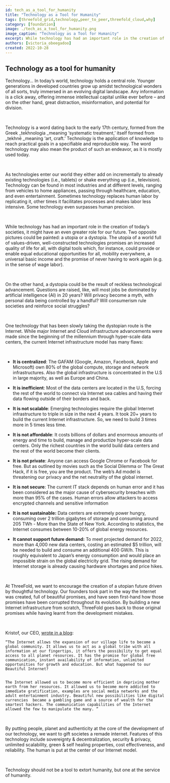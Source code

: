```yaml
---
id: tech_as_a_tool_for_humanity
title: "Technology as a Tool for Humanity"
tags: [threefold_grid,technology,peer_to_peer,threefold_cloud,why]
category: [foundation]
image: ./tech_as_a_tool_for_humanity.png
image_caption: "Technology as a Tool for Humanity"
excerpt: While technology has had an important role in the creation of today’s societies, it might have an even greater role for our future. Two opposite pictures could be painted - a utopia or a dystopia. Technology should not be a tool to extort humanity, but one at the service of humanity. 
authors: [victoria_obeegadoo]
created: 2022-10-28
---
```


## Technology as a tool for humanity

Technology… In today’s world, technology holds a central role. Younger generations in developed countries grow up amidst technological wonders of all sorts, truly immersed in an evolving digital landscape. Any information is a click away, offering immense intellectual capital unlike ever before – and on the other hand, great distraction, misinformation, and potential for division.

<br>

Technology is a word dating back to the early 17th century, formed from the Greek _tekhnologia _meaning ‘systematic treatment,’ itself formed from _tekhnē _meaning ‘art, craft.’ Technology is the application of knowledge to reach practical goals in a specifiable and reproducible way. The word technology may also mean the product of such an endeavor, as it is mostly used today. 

<br>

As technologies enter our world they either add on incrementally to already existing technologies (i.e., tablets) or shake everything up (i.e., television). Technology can be found in most industries and at different levels, ranging from vehicles to home appliances, passing through healthcare, education, and even entertainment. Sometimes technology replaces human labor by replicating it, other times it facilitates processes and makes labor less intensive. Some technology even surpasses human precision. 

<br>

While technology has had an important role in the creation of today’s societies, it might have an even greater role for our future. Two opposite pictures could be painted: a utopia or a dystopia. The utopia of a world full of values-driven, well-constructed technologies promises an increased quality of life for all, with digital tools which, for instance, could provide or enable equal educational opportunities for all, mobility everywhere, a universal basic income and the promise of never having to work again (e.g. in the sense of wage labor).

<br>

On the other hand, a dystopia could be the result of reckless technological advancement. Questions are raised, like, will most jobs be dominated by artificial intelligence (AI) in 20 years? Will privacy become a myth, with personal data being controlled by a handful? Will consumerism rule societies and reinforce social struggles?

<br>

One technology that has been slowly taking the dystopian route is the Internet. While major Internet and Cloud infrastructure advancements were made since the beginning of the millennium through hyper-scale data centers, the current Internet infrastructure model has many flaws: 

<br>

* **It is centralized**: The GAFAM (Google, Amazon, Facebook, Apple and Microsoft) own 80% of the global compute, storage and network infrastructures. Also the global infrastructure is concentrated in the U.S in large majority, as well as Europe and China.

* **It is inefficient**: Most of the data centers are located in the U.S, forcing the rest of the world to connect via Internet sea cables and having their data flowing outside of their borders and back.

* **It is not scalable**: Emerging technologies require the global Internet infrastructure to triple in size in the next 4 years. It took 20+ years to build the current Internet infrastructure. So, we need to build 3 times more in 5 times less time.

* **It is not affordable**: It costs billions of dollars and enormous amounts of energy and time to build, manage and productize hyper-scale data centers. Only the richest countries in the world build data centers and the rest of the world become their clients. 

* **It is not private**: Anyone can access Google Chrome or Facebook for free. But as outlined by movies such as the Social Dilemma or The Great Hack, if it is free, you are the product. The web’s Ad model is threatening our privacy and the net neutrality of the global internet.

* **It is not secure**: The current IT stack depends on human error and it has been considered as the major cause of cybersecurity breaches with more than 95% of the cases. Human errors allow attackers to access encrypted channels and sensitive information

* **It is not sustainable:** Data centers are extremely power hungry, consuming over 2 trillion gigabytes of storage and consuming around 205 TWh - More than the State of New York. According to statistics, the Internet consumes between 10-20% of global energy resources.

* **It cannot support future demand:** To meet projected demand for 2022, more than 4,000 new data centers, costing an estimated $5 trillion, will be needed to build and consume an additional 400 GW/h. This is roughly equivalent to Japan’s energy consumption and would place an impossible strain on the global electricity grid. The rising demand for Internet storage is already causing hardware shortages and price hikes.

<br>

At ThreeFold, we want to encourage the creation of a utopian future driven by thoughtful technology. Our founders took part in the way the Internet was created, full of beautiful promises, and have seen first-hand how those promises have been corrupted throughout its evolution. By building a new Internet infrastructure from scratch, ThreeFold goes back to those original promises while having learnt from the development mistakes. 

<br>

Kristof, our CEO, [wrote in a blog](https://medium.com/@despiegk/once-upon-a-time-only-30-years-ago-an-experiment-started-called-the-internet-5251e0da6a76):


    “The Internet allows the expansion of our village life to become a global community. It allows us to act as a global tribe with all information at our fingertips, it offers the possibility to get equal access to all planet resources. It has the promise for global free communication, instant availability of information, unlimited opportunities for growth and education. But what happened to our Beautiful Internet?


    The Internet allowed us to become more efficient in depriving mother earth from her resources. It allowed us to become more addicted to immediate gratification, examples are social media networks and the adult entertainment industry. Beautiful new possibilities like digital currencies  became a gambling game and a source of wealth for the smartest hackers. The communication capabilities of the Internet allowed the few to manipulate the many. ”

<br>

By putting people, planet and authenticity at the core of the development of our technology, we want to gift societes a remade internet. Features of this technology include sovereignty & decentralization, security & privacy, unlimited scalability, green & self healing properties, cost effectiveness, and reliability. The human is put at the center of our Internet model. 

<br>

Technology should not be a tool to extort humanity, but one at the service of humanity. 

